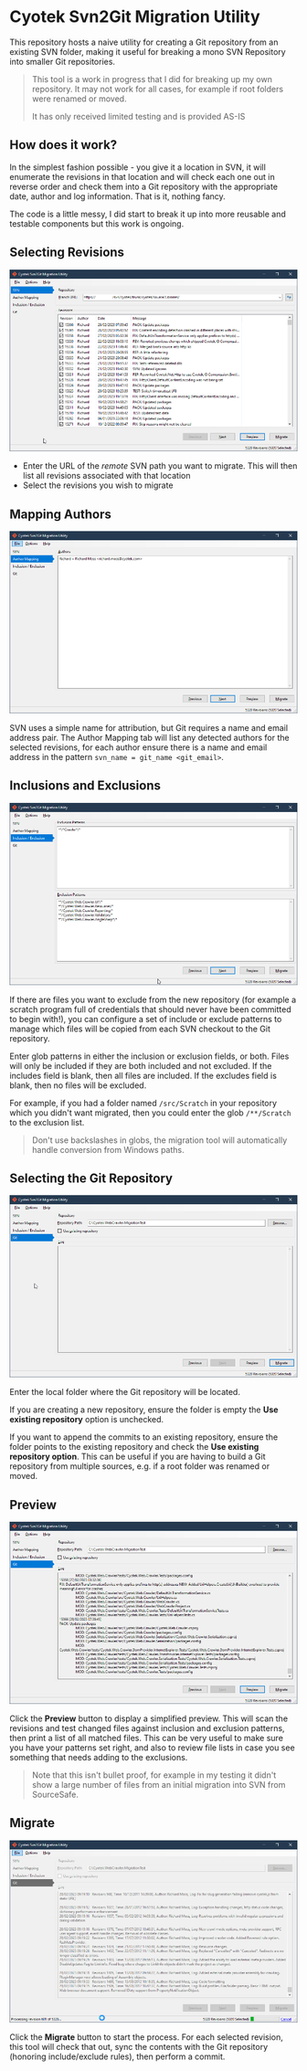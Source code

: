 # Cyotek Svn2Git Migration Utility

This repository hosts a naive utility for creating a Git
repository from an existing SVN folder, making it useful for
breaking a mono SVN Repository into smaller Git repositories.

> This tool is a work in progress that I did for breaking up my
> own repository. It may not work for all cases, for example if
> root folders were renamed or moved.
>
> It has only received limited testing and is provided AS-IS

## How does it work?

In the simplest fashion possible - you give it a location in
SVN, it will enumerate the revisions in that location and will
check each one out in reverse order and check them into a Git
repository with the appropriate date, author and log
information. That is it, nothing fancy.

The code is a little messy, I did start to break it up into more
reusable and testable components but this work is ongoing.

## Selecting Revisions

![Selecting revisions][step1]

* Enter the URL of the _remote_ SVN path you want to migrate.
  This will then list all revisions associated with that
  location
* Select the revisions you wish to migrate

## Mapping Authors

![Entering author mappings][step2]

SVN uses a simple name for attribution, but Git requires a name
and email address pair. The Author Mapping tab will list any
detected authors for the selected revisions, for each author
ensure there is a name and email address in the pattern
`svn_name = git_name <git_email>`.

## Inclusions and Exclusions

![Defining exclusions][step3]

If there are files you want to exclude from the new repository
(for example a scratch program full of credentials that should
never have been committed to begin with!), you can configure a
set of include or exclude patterns to manage which files will be
copied from each SVN checkout to the Git repository.

Enter glob patterns in either the inclusion or exclusion fields,
or both. Files will only be included if they are both included
and not excluded. If the includes field is blank, then all files
are included. If the excludes field is blank, then no files will
be excluded.

For example, if you had a folder named `/src/Scratch` in your
repository which you didn't want migrated, then you could enter
the glob `/**/Scratch` to the exclusion list.

> Don't use backslashes in globs, the migration tool will
> automatically handle conversion from Windows paths.

## Selecting the Git Repository

![Selecting the Git Repository][step4]

Enter the local folder where the Git repository will be located.

If you are creating a new repository, ensure the folder is empty
the **Use existing repository** option is unchecked.

If you want to append the commits to an existing repository,
ensure the folder points to the existing repository and check
the **Use existing repository option**. This can be useful if you
are having to build a Git repository from multiple sources, e.g.
if a root folder was renamed or moved.

## Preview

![Generating an optional preview][step5]

Click the **Preview** button to display a simplified preview.
This will scan the revisions and test changed files against
inclusion and exclusion patterns, then print a list of all
matched files. This can be very useful to make sure you have
your patterns set right, and also to review file lists in case
you see something that needs adding to the exclusions.

> Note that this isn't bullet proof, for example in my testing
> it didn't show a large number of files from an initial
> migration into SVN from SourceSafe.

## Migrate

![Selecting the Git Repository][step6]

Click the **Migrate** button to start the process. For each
selected revision, this tool will check that out, sync the
contents with the Git repository (honoring include/exclude
rules), then perform a commit.

[step1]: res/step1.png
[step2]: res/step2.png
[step3]: res/step3.png
[step4]: res/step4.png
[step5]: res/step5.png
[step6]: res/step6.png
